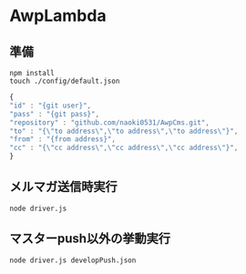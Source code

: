 # AwpLambda

## 準備
```
npm install
touch ./config/default.json
```

```javascript
{
"id" : "{git user}",
"pass" : "{git pass}",
"repository" : "github.com/naoki0531/AwpCms.git",
"to" : "{\"to address\",\"to address\",\"to address\"}",
"from" : "{from address}",
"cc" : "{\"cc address\",\"cc address\",\"cc address\"}",
}
```

## メルマガ送信時実行
```
node driver.js
```

## マスターpush以外の挙動実行
```
node driver.js developPush.json
```
